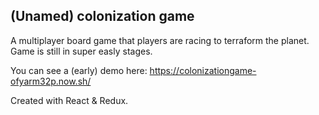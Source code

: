 

## (Unamed) colonization game

A multiplayer board game that players are racing to terraform the planet. Game is still in super easly stages.

You can see a (early) demo here: https://colonizationgame-ofyarm32p.now.sh/

Created with React & Redux.
